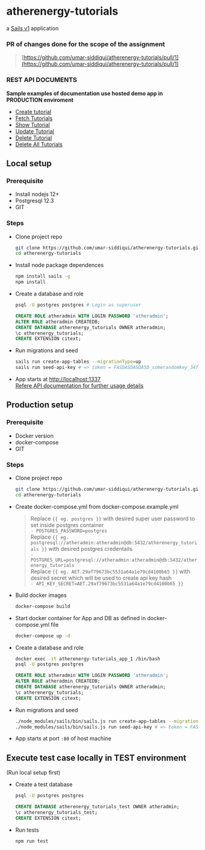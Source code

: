 # atherenergy-tutorials

a [Sails v1](https://sailsjs.com) application


### PR of changes done for the scope of the assignment
> [https://github.com/umar-siddiqui/atherenergy-tutorials/pull/1](https://github.com/umar-siddiqui/atherenergy-tutorials/pull/1)

### REST API DOCUMENTS
**Sample examples of documentation use hosted demo app in PRODUCTION enviroment**
* [Create tutorial](https://github.com/umar-siddiqui/atherenergy-tutorials/wiki/Create-tutorial)
* [Fetch Tutorials](https://github.com/umar-siddiqui/atherenergy-tutorials/wiki/Fetch-Tutorials)
* [Show Tutorial](https://github.com/umar-siddiqui/atherenergy-tutorials/wiki/Show-Tutorial)
* [Update Tutorial](https://github.com/umar-siddiqui/atherenergy-tutorials/wiki/Update-Tutorial)
* [Delete Tutorial](https://github.com/umar-siddiqui/atherenergy-tutorials/wiki/Delete-Tutorial)
* [Delete All Tutorials](https://github.com/umar-siddiqui/atherenergy-tutorials/wiki/Delete-All-Tutorials)

## Local setup

### Prerequisite
* Install nodejs 12+
* Postgresql 12.3
* GIT

### Steps
* Clone project repo
  ```bash
  git clone https://github.com/umar-siddiqui/atherenergy-tutorials.git
  cd atherenergy-tutorials
  ```
* Install node package dependences
  ```bash
  npm install sails -g
  npm install
  ```
* Create a database and role
  ```bash
  psql -U postgres postgres # Login as superuser
  ```
  ```sql
  CREATE ROLE atheradmin WITH LOGIN PASSWORD 'atheradmin';
  ALTER ROLE atheradmin CREATEDB;
  CREATE DATABASE atherenergy_tutorials OWNER atheradmin;
  \c atherenergy_tutorials;
  CREATE EXTENSION citext;
  ```
* Run migrations and seed
  ```bash
  sails run create-app-tables --migrationType=up
  sails run seed-api-key # => token = FASDASDASDASD_somerandomkey_34fqfsffwfevvwEWEWQ
  ```
* App starts at [http://localhost:1337](http://localhost:1337) <br />
  [Refere API documentation for further usage details](https://github.com/umar-siddiqui/atherenergy-tutorials#rest-api-documents)


## Production setup

### Prerequisite
* Docker version
* docker-compose
* GIT

### Steps
* Clone project repo
  ```bash
  git clone https://github.com/umar-siddiqui/atherenergy-tutorials.git
  cd atherenergy-tutorials
  ```
* Create docker-compose.yml from docker-compose.example.yml
  > Replace `{{ eg. postgres }}` with desired super user password to set inside postgres container <br />
  > `- POSTGRES_PASSWORD=postgres` <br />
  > Replace `{{ eg. postgresql://atheradmin:atheradmin@db:5432/atherenergy_tutorials }}` with desired postgres credentails <br />
  > `- POSTGRES_URL=postgresql://atheradmin:atheradmin@db:5432/atherenergy_tutorials` <br />
  > Replace `{{ eg. AET.29af79673bc5531a64a1e79cd4100b65 }}` with desired secret which will be used to create api key hash<br />
  > `- API_KEY_SECRET=AET.29af79673bc5531a64a1e79cd4100b65 }}` <br />
* Build docker images
  ```bash
  docker-compose build
  ```
* Start docker container for App and DB as defined in docker-compose.yml file
  ```bash
  docker-compose up -d
  ```
* Create a database and role
  ```bash
  docker exec -it atherenergy-tutorials_app_1 /bin/bash
  psql -U postgres postgres
  ```
  ```sql
  CREATE ROLE atheradmin WITH LOGIN PASSWORD 'atheradmin';
  ALTER ROLE atheradmin CREATEDB;
  CREATE DATABASE atherenergy_tutorials OWNER atheradmin;
  \c atherenergy_tutorials;
  CREATE EXTENSION citext;
  ```
* Run migrations and seed
  ```bash
  ./node_modules/sails/bin/sails.js run create-app-tables --migrationType=up
  ./node_modules/sails/bin/sails.js run seed-api-key # => token = FASDASDASDASD_somerandomkey_34fqfsffwfevvwEWEWQ
  ```
* App starts at port `:80` of host machine

## Execute test case locally in TEST environment
(Run local setup first)

* Create a test database
  ```bash
  psql -U postgres postgres
  ```
  ```sql
  CREATE DATABASE atherenergy_tutorials_test OWNER atheradmin;
  \c atherenergy_tutorials_test;
  CREATE EXTENSION citext;
  ```
* Run tests
  ```bash
  npm run test
  ```

